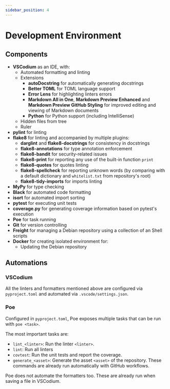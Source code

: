 ```yaml
---
sidebar_position: 4
---
```


# Development Environment

## Components

- **VSCodium** as an IDE, with:
    - Automated formatting and linting
    - Extensions
        - **autoDocstring** for automatically generating docstrings
        - **Better TOML** for TOML language support
        - **Error Lens** for highlighting linters errors
        - **Markdown All in One**, **Markdown Preview Enhanced** and **Markdown Preview GitHub Styling** for improved editing and viewing of Markdown documents
        - **Python** for Python support (including IntelliSense)
    - Hidden files from tree
    - Ruler
- **pylint** for linting
- **flake8** for linting and accompanied by multiple plugins:
    - **darglint** and **flake8-docstrings** for consistency in docstrings
    - **flake8-annotations** for type annotation enforcement
    - **flake8-bandit** for security-related issues
    - **flake8-print** for reporting any use of the built-in function `print`
    - **flake8-quotes** for quotes linting
    - **flake8-spellcheck** for reporting unknown words (by comparing with a default dictionary and `whitelist.txt` from repository's root)
    - **flake8-tidy-imports** for imports linting
- **MyPy** for type checking
- **Black** for automated code formatting
- **isort** for automated import sorting
- **pytest** for executing unit tests
- **coverage.py** for generating coverage information based on pytest's execution
- **Poe** for task running
- **Git** for version controlling
- **Freight** for managing a Debian repository using a collection of an Shell scripts
- **Docker** for creating isolated environment for:
    - Updating the Debian repository

## Automations

### VSCodium

All the linters and formatters mentioned above are configured via `pyproject.toml` and automated via `.vscode/settings.json`.

### Poe

Configured in `pyproject.toml`, Poe exposes multiple tasks that can be run with `poe <task>`.

The most important tasks are:
- `lint_<linter>`: Run the linter `<linter>`.
- `lint`: Run all linters
- `covtest`: Run the unit tests and report the coverage.
- `generate_<asset>`: Generate the asset `<asset>` of the repository. These commands are already run automatically with GitHub workflows.

Poe does not automate the formatters too. These are already run when saving a file in VSCodium.